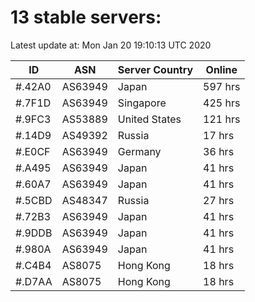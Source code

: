 # 13 stable servers:

Latest update at: Mon Jan 20 19:10:13 UTC 2020

| ID | ASN | Server Country | Online |
| -- | --- | -------------- | ------ |
| #.42A0 | AS63949 | Japan | 597 hrs |
| #.7F1D | AS63949 | Singapore | 425 hrs |
| #.9FC3 | AS53889 | United States | 121 hrs |
| #.14D9 | AS49392 | Russia | 17 hrs |
| #.E0CF | AS63949 | Germany | 36 hrs |
| #.A495 | AS63949 | Japan | 41 hrs |
| #.60A7 | AS63949 | Japan | 41 hrs |
| #.5CBD | AS48347 | Russia | 27 hrs |
| #.72B3 | AS63949 | Japan | 41 hrs |
| #.9DDB | AS63949 | Japan | 41 hrs |
| #.980A | AS63949 | Japan | 41 hrs |
| #.C4B4 | AS8075 | Hong Kong | 18 hrs |
| #.D7AA | AS8075 | Hong Kong | 18 hrs |

